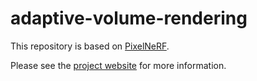 # adaptive-volume-rendering

This repository is based on [PixelNeRF](https://github.com/sxyu/pixel-nerf).

Please see the [project website](https://adaptivevolumerenderer.github.io/) for more information.